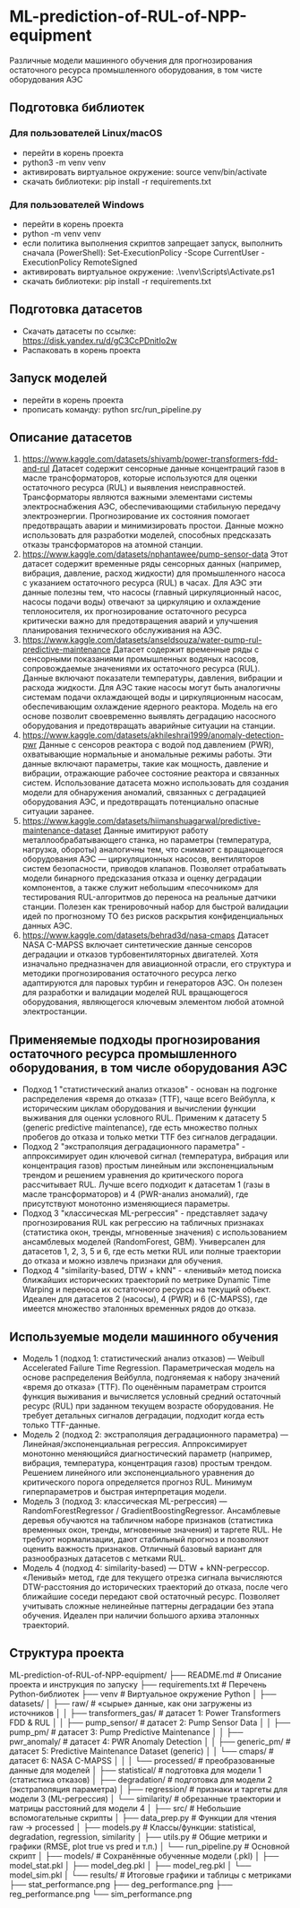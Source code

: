 # ML-prediction-of-RUL-of-NPP-equipment
Различные модели машинного обучения для прогнозирования остаточного ресурса промышленного оборудования, в том чисте оборудования АЭС



## Подготовка библиотек
### Для пользователей Linux/macOS
- перейти в корень проекта
- python3 -m venv venv
- активировать виртуальное окружение: source venv/bin/activate
- скачать библиотеки: pip install -r requirements.txt

### Для пользователей Windows
- перейти в корень проекта
- python -m venv venv
- если политика выполнения скриптов запрещает запуск, выполнить сначала (PowerShell): Set-ExecutionPolicy -Scope CurrentUser -ExecutionPolicy RemoteSigned
- активировать виртуальное окружение: .\venv\Scripts\Activate.ps1
- скачать библиотеки: pip install -r requirements.txt


## Подготовка датасетов
- Скачать датасеты по ссылке: https://disk.yandex.ru/d/gC3CcPDnitIo2w
- Распаковать в корень проекта


## Запуск моделей
- перейти в корень проекта
- прописать команду: python src/run_pipeline.py


## Описание датасетов
1. https://www.kaggle.com/datasets/shivamb/power-transformers-fdd-and-rul
Датасет содержит сенсорные данные концентраций газов в масле трансформаторов, которые используются для оценки остаточного ресурса (RUL) и выявления неисправностей. Трансформаторы являются важными элементами системы электроснабжения АЭС, обеспечивающими стабильную передачу электроэнергии. Прогнозирование их состояния помогает предотвращать аварии и минимизировать простои. Данные можно использовать для разработки моделей, способных предсказать отказы трансформаторов на атомной станции.
2. https://www.kaggle.com/datasets/nphantawee/pump-sensor-data
Этот датасет содержит временные ряды сенсорных данных (например, вибрация, давление, расход жидкости) для промышленного насоса с указанием остаточного ресурса (RUL) в часах. Для АЭС эти данные полезны тем, что насосы (главный циркуляционный насос, насосы подачи воды) отвечают за циркуляцию и охлаждение теплоносителя, их прогнозирование остаточного ресурса критически важно для предотвращения аварий и улучшения планирования технического обслуживания на АЭС.
3. https://www.kaggle.com/datasets/anseldsouza/water-pump-rul-predictive-maintenance
Датасет содержит временные ряды с сенсорными показаниями промышленных водяных насосов, сопровождаемые значениями их остаточного ресурса (RUL). Данные включают показатели температуры, давления, вибрации и расхода жидкости. Для АЭС такие насосы могут быть аналогичны системам подачи охлаждающей воды и циркуляционным насосам, обеспечивающим охлаждение ядерного реактора. Модель на его основе позволит своевременно выявлять деградацию насосного оборудования и предотвращать аварийные ситуации на станции.
4. https://www.kaggle.com/datasets/akhileshrai1999/anomaly-detection-pwr
Данные с сенсоров реактора с водой под давлением (PWR), охватывающие нормальные и аномальные режимы работы. Эти данные включают параметры, такие как мощность, давление и вибрации, отражающие рабочее состояние реактора и связанных систем. Использование датасета можно использовать для создания модели для обнаружения аномалий, связанных с деградацией оборудования АЭС, и предотвращать потенциально опасные ситуации заранее.
5. https://www.kaggle.com/datasets/hiimanshuagarwal/predictive-maintenance-dataset
Данные имитируют работу металлообрабатывающего станка, но параметры (температура, нагрузка, обороты) аналогичны тем, что снимают с вращающегося оборудования АЭС — циркуляционных насосов, вентиляторов систем безопасности, приводов клапанов. Позволяет отрабатывать модели бинарного предсказания отказа и оценку деградации компонентов, а также служит небольшим «песочником» для тестирования RUL-алгоритмов до переноса на реальные датчики станции. Полезен как тренировочный набор для быстрой валидации идей по прогнозному ТО без рисков раскрытия конфиденциальных данных АЭС.
6. https://www.kaggle.com/datasets/behrad3d/nasa-cmaps
Датасет NASA C-MAPSS включает синтетические данные сенсоров деградации и отказов турбовентиляторных двигателей. Хотя изначально предназначен для авиационной отрасли, его структура и методики прогнозирования остаточного ресурса легко адаптируются для паровых турбин и генераторов АЭС. Он полезен для разработки и валидации моделей RUL вращающегося оборудования, являющегося ключевым элементом любой атомной электростанции.


## Применяемые подходы прогнозирования остаточного ресурса промышленного оборудования, в том числе оборудования АЭС
- Подход 1 "статистический анализ отказов" - основан на подгонке распределения «время до отказа» (TTF), чаще всего Вейбулла, к историческим циклам оборудования и вычислении функции выживания для оценки условного RUL. Применим к датасету 5 (generic predictive maintenance), где есть множество полных пробегов до отказа и только метки TTF без сигналов деградации.
- Подход 2 "экстраполяция деградационного параметра" - аппроксимирует один ключевой сигнал (температура, вибрация или концентрация газов) простым линейным или экспоненциальным трендом и решением уравнения до критического порога рассчитывает RUL. Лучше всего подходит к датасетам 1 (газы в масле трансформаторов) и 4 (PWR-анализ аномалий), где присутствуют монотонно изменяющиеся параметры.
- Подход 3 "классическая ML-регрессия" - представляет задачу прогнозирования RUL как регрессию на табличных признаках (статистика окон, тренды, мгновенные значения) с использованием ансамблевых моделей (RandomForest, GBM). Универсален для датасетов 1, 2, 3, 5 и 6, где есть метки RUL или полные траектории до отказа и можно извлечь признаки для обучения.
- Подход 4 "similarity-based, DTW + kNN" - «ленивый» метод поиска ближайших исторических траекторий по метрике Dynamic Time Warping и переноса их остаточного ресурса на текущий объект. Идеален для датасетов 2 (насосы), 4 (PWR) и 6 (C-MAPSS), где имеется множество эталонных временных рядов до отказа.


## Используемые модели машинного обучения
- Модель 1 (подход 1: статистический анализ отказов) — Weibull Accelerated Failure Time Regression. Параметрическая модель на основе распределения Вейбулла, подгоняемая к набору значений «время до отказа» (TTF). По оценённым параметрам строится функция выживания и вычисляется условный средний остаточный ресурс (RUL) при заданном текущем возрасте оборудования. Не требует детальных сигналов деградации, подходит когда есть только TTF-данные.
- Модель 2 (подход 2: экстраполяция деградационного параметра) — Линейная/экспоненциальная регрессия. Аппроксимирует монотонно меняющийся диагностический параметр (например, вибрация, температура, концентрация газов) простым трендом. Решением линейного или экспоненциального уравнения до критического порога определяется прогноз RUL. Минимум гиперпараметров и быстрая интерпретация модели.
- Модель 3 (подход 3: классическая ML-регрессия) — RandomForestRegressor / GradientBoostingRegressor. Ансамблевые деревья обучаются на табличном наборе признаков (статистика временных окон, тренды, мгновенные значения) и таргете RUL. Не требуют нормализации, дают стабильный прогноз и позволяют оценить важность признаков. Отличный базовый вариант для разнообразных датасетов с метками RUL.
- Модель 4 (подход 4: similarity-based) — DTW + kNN-регрессор. «Ленивый» метод, где для текущего отрезка сигнала вычисляются DTW-расстояния до исторических траекторий до отказа, после чего ближайшие соседи передают свой остаточный ресурс. Позволяет учитывать сложные нелинейные паттерны деградации без этапа обучения. Идеален при наличии большого архива эталонных траекторий.


## Структура проекта
ML-prediction-of-RUL-of-NPP-equipment/
├── README.md                   # Описание проекта и инструкция по запуску
├── requirements.txt            # Перечень Python-библиотек
├── venv                        # Виртуальное окружение Python
│
├── datasets/
│   ├── raw/                    # «сырые» данные, как они загружены из источников
│   │   ├── transformers_gas/   # датасет 1: Power Transformers FDD & RUL
│   │   ├── pump_sensor/        # датасет 2: Pump Sensor Data
│   │   ├── pump_pm/            # датасет 3: Pump Predictive Maintenance
│   │   ├── pwr_anomaly/        # датасет 4: PWR Anomaly Detection
│   │   ├── generic_pm/         # датасет 5: Predictive Maintenance Dataset (generic)
│   │   └── cmaps/              # датасет 6: NASA C-MAPSS
│   │
│   └── processed/              # преобразованные данные для моделей
│       ├── statistical/        # подготовка для модели 1 (статистика отказов)
│       ├── degradation/        # подготовка для модели 2 (экстраполяция параметра)
│       ├── regression/         # признаки и таргеты для модели 3 (ML-регрессия)
│       └── similarity/         # обрезанные траектории и матрицы расстояний для модели 4
│
├── src/                        # Небольшие вспомогательные скрипты
│   ├── data_prep.py            # Функции для чтения raw → processed
│   ├── models.py               # Классы/функции: statistical, degradation, regression, similarity
│   ├── utils.py                # Общие метрики и графики (RMSE, plot true vs pred и т.п.)
│   └── run_pipeline.py         # Основной скрипт
│
├── models/                     # Сохранённые обученные модели (.pkl)
│   ├── model_stat.pkl
│   ├── model_deg.pkl
│   ├── model_reg.pkl
│   └── model_sim.pkl
│
└── results/                    # Итоговые графики и таблицы с метриками
    ├── stat_performance.png
    ├── deg_performance.png
    ├── reg_performance.png
    └── sim_performance.png
